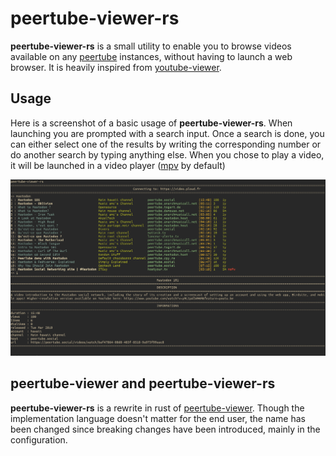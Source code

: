 peertube-viewer-rs
==================

**peertube-viewer-rs** is a small utility to enable you to browse videos available on any [peertube](https://joinpeertube.org) instances, without having to launch a web browser.
It is heavily inspired from [youtube-viewer](https://github.com/trizen/youtube-viewer).


Usage
-----

Here is a screenshot of a basic usage of **peertube-viewer-rs**.
When launching  you are prompted with a search input.
Once a search is done, you can either select one of the results by writing the corresponding number or do another search by typing anything else.
When you chose to play a video, it will be launched in a video player ([mpv](https://github.com/mpv-player/mpv) by default)

![peertube-viewer-rs interface](screenshots/screenshot.png)

peertube-viewer and peertube-viewer-rs
--------------------------------------

**peertube-viewer-rs** is a rewrite in rust of [peertube-viewer](https://gitlab.com/SostheneGuedon/peertube-viewer).
Though the implementation language doesn't matter for the end user, the name has been changed since breaking changes have been introduced, mainly in the configuration.

